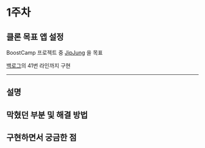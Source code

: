 # 1주차

## 클론 목표 앱 설정

BoostCamp 프로젝트 중 [JipJung](https://github.com/boostcampwm-2021/iOS10-JipJung) 을 목표<br/>

[백로그](https://docs.google.com/spreadsheets/d/1-YdWLFVLIjKRMjjxpVMr0Dh66t0EgXWuZUFqfouzCso/edit#gid=1627210521)의 41번 라인까지 구현<br/>

---

## 설명

## 막혔던 부분 및 해결 방법

## 구현하면서 궁금한 점
